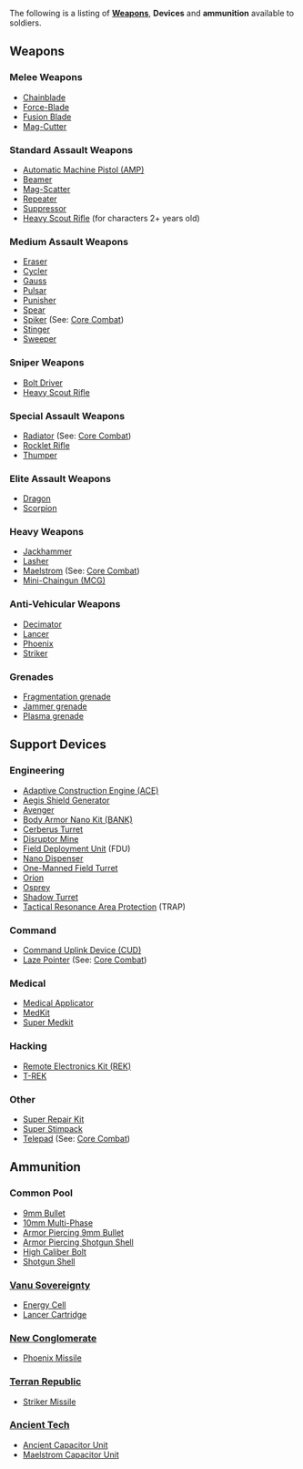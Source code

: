 The following is a listing of **[Weapons](Weapon.md)**, **Devices** and
**ammunition** available to soldiers.

## Weapons

### Melee Weapons

- [Chainblade](Chainblade.md)
- [Force-Blade](Force-Blade.md)
- [Fusion Blade](Fusion_Blade.md)
- [Mag-Cutter](Mag-Cutter.md)

### Standard Assault Weapons

- [Automatic Machine Pistol (AMP)](Automatic_Machine_Pistol.md)
- [Beamer](Beamer.md)
- [Mag-Scatter](Mag-Scatter.md)
- [Repeater](Repeater.md)
- [Suppressor](Suppressor.md)
- [Heavy Scout Rifle](Heavy_Scout_Rifle.md) (for characters 2+ years old)

### Medium Assault Weapons

- [Eraser](../items/Eraser.md)
- [Cycler](Cycler.md)
- [Gauss](Gauss.md)
- [Pulsar](Pulsar.md)
- [Punisher](Punisher.md)
- [Spear](Spear.md)
- [Spiker](Spiker.md) (See: [Core Combat](../items/Core_Combat.md))
- [Stinger](Stinger.md)
- [Sweeper](Sweeper.md)

### Sniper Weapons

- [Bolt Driver](Bolt_Driver.md)
- [Heavy Scout Rifle](Heavy_Scout_Rifle.md)

### Special Assault Weapons

- [Radiator](Radiator.md) (See: [Core Combat](../items/Core_Combat.md))
- [Rocklet Rifle](Rocklet_Rifle.md)
- [Thumper](Thumper.md)

### Elite Assault Weapons

- [Dragon](Dragon.md)
- [Scorpion](Scorpion.md)

### Heavy Weapons

- [Jackhammer](Jackhammer.md)
- [Lasher](Lasher.md)
- [Maelstrom](Maelstrom.md) (See: [Core Combat](../items/Core_Combat.md))
- [Mini-Chaingun (MCG)](Mini-Chaingun.md)

### Anti-Vehicular Weapons

- [Decimator](Decimator.md)
- [Lancer](Lancer.md)
- [Phoenix](Phoenix.md)
- [Striker](Striker.md)

### Grenades

- [Fragmentation grenade](Fragmentation_grenade.md)
- [Jammer grenade](Jammer_Grenade.md)
- [Plasma grenade](Plasma_grenade.md)

## Support Devices

### Engineering

- [Adaptive Construction Engine (ACE)](Adaptive_Construction_Engine.md)
- [Aegis Shield Generator](Aegis_Shield_Generator.md)
- [Avenger](Avenger.md)
- [Body Armor Nano Kit (BANK)](Body_Armor_Nano_Kit.md)
- [Cerberus Turret](Cerberus_Turret.md)
- [Disruptor Mine](Disruptor_Mine.md)
- [Field Deployment Unit](Field_Deployment_Unit.md) (FDU)
- [Nano Dispenser](Nano_Dispenser.md)
- [One-Manned Field Turret](One-Manned_Field_Turret.md)
- [Orion](Orion.md)
- [Osprey](Osprey.md)
- [Shadow Turret](Shadow_Turret.md)
- [Tactical Resonance Area Protection](Tactical_Resonance_Area_Protection.md)
  (TRAP)

### Command

- [Command Uplink Device (CUD)](Command_Uplink_Device.md)
- [Laze Pointer](Laze_Pointer.md) (See: [Core Combat](../items/Core_Combat.md))

### Medical

- [Medical Applicator](Medical_Applicator.md)
- [MedKit](../items/MedKit.md)
- [Super Medkit](../items/Super_Medkit.md)

### Hacking

- [Remote Electronics Kit (REK)](Remote_Electronics_Kit.md)
- [T-REK](T-REK.md)

### Other

- [Super Repair Kit](../items/Super_Repair_Kit.md)
- [Super Stimpack](../items/Super_Stimpack.md)
- [Telepad](Telepad.md) (See: [Core Combat](../items/Core_Combat.md))

## Ammunition

### Common Pool

- [9mm Bullet](../ammunition/9mm_Bullet.md)
- [10mm Multi-Phase](../ammunition/10mm_Multi-Phase.md)
- [Armor Piercing 9mm Bullet](../ammunition/Armor_Piercing_9mm_Bullet.md)
- [Armor Piercing Shotgun Shell](../ammunition/Armor_Piercing_Shotgun_Shell.md)
- [High Caliber Bolt](../ammunition/Bolt.md)
- [Shotgun Shell](../ammunition/Shotgun_Shell.md)

### [Vanu Sovereignty](../etc/Vanu_Sovereignty.md)

- [Energy Cell](../ammunition/Energy_Cell.md)
- [Lancer Cartridge](../ammunition/Lancer_Cartridge.md)

### [New Conglomerate](../etc/New_Conglomerate.md)

- [Phoenix Missile](../ammunition/Phoenix_Missile.md)

### [Terran Republic](../etc/Terran_Republic.md)

- [Striker Missile](../ammunition/Striker_Missile.md)

### [Ancient Tech](../terminology/Ancient_Technology.md)

- [Ancient Capacitor Unit](../ammunition/Ancient_Capacitor_Unit.md)
- [Maelstrom Capacitor Unit](../items/Maelstrom_Capacitor_Unit.md)
